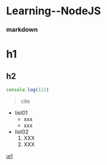 # Learning--NodeJS

### markdown

# h1
## h2

``` js
console.log(111)
```
> cite
+ list01
    + xxx
    + xxx
+ list02
    1. XXX
    2. XXX

[url](http://www.spe.kim)
    